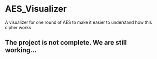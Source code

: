 # AES_Visualizer
A visualizer for one round of AES to make it easier to understand how this cipher works


## The project is not complete. We are still working...
